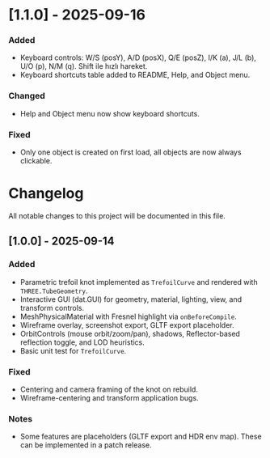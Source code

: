 # [1.1.0] - 2025-09-16
### Added
- Keyboard controls: W/S (posY), A/D (posX), Q/E (posZ), I/K (a), J/L (b), U/O (p), N/M (q). Shift ile hızlı hareket.
- Keyboard shortcuts table added to README, Help, and Object menu.

### Changed
- Help and Object menu now show keyboard shortcuts.

### Fixed
- Only one object is created on first load, all objects are now always clickable.

# Changelog

All notable changes to this project will be documented in this file.

## [1.0.0] - 2025-09-14
### Added
- Parametric trefoil knot implemented as `TrefoilCurve` and rendered with `THREE.TubeGeometry`.
- Interactive GUI (dat.GUI) for geometry, material, lighting, view, and transform controls.
- MeshPhysicalMaterial with Fresnel highlight via `onBeforeCompile`.
- Wireframe overlay, screenshot export, GLTF export placeholder.
- OrbitControls (mouse orbit/zoom/pan), shadows, Reflector-based reflection toggle, and LOD heuristics.
- Basic unit test for `TrefoilCurve`.

### Fixed
- Centering and camera framing of the knot on rebuild.
- Wireframe-centering and transform application bugs.

### Notes
- Some features are placeholders (GLTF export and HDR env map). These can be implemented in a patch release.
